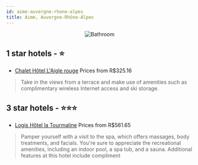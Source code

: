```yaml
---
id: aime-auvergne-rhone-alpes
title: Aime, Auvergne-Rhône-Alpes
---
```


<center><img src="https://i.travelapi.com/hotels/21000000/20010000/20007200/20007105/01ac343d_b.jpg" alt="Bathroom" /></center>


##  1 star hotels - ⭐️

-    [Chalet Hôtel L'Aigle rouge](https://us.hurb.com/hotels/aime/chalet-hotel-l-aigle-rouge-JNP-JP02334C?cmp=18055) Prices from R$325.16
   > Take in the views from a terrace and make use of amenities such as complimentary wireless Internet access and ski storage.

##  3 star hotels - ⭐️⭐️⭐️

-    [Logis Hôtel la Tourmaline](https://us.hurb.com/hotels/aime/logis-hotel-la-tourmaline-JNP-JP013133?cmp=18055) Prices from R$561.65
   > Pamper yourself with a visit to the spa, which offers massages, body treatments, and facials. You're sure to appreciate the recreational amenities, including an indoor pool, a spa tub, and a sauna. Additional features at this hotel include compliment
